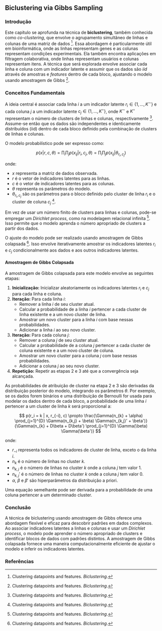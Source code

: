 ## Biclustering via Gibbs Sampling

### Introdução
Este capítulo se aprofunda na técnica de **biclustering**, também conhecida como *co-clustering*, que envolve o agrupamento simultâneo de linhas e colunas de uma matriz de dados [^903]. Essa abordagem é particularmente útil em bioinformática, onde as linhas representam genes e as colunas representam condições experimentais. Ela também encontra aplicações em filtragem colaborativa, onde linhas representam usuários e colunas representam itens. A técnica que será explorada envolve associar cada linha e coluna com um indicador latente e assumir que os dados são *iid* através de amostras e *features* dentro de cada bloco, ajustando o modelo usando amostragem de Gibbs [^903].

### Conceitos Fundamentais

A ideia central é associar cada linha $i$ a um indicador latente $r_i \in \{1, ..., K^{\sim}\}$ e cada coluna $j$ a um indicador latente $c_j \in \{1, ..., K^{\circ}\}$, onde $K^{\sim}$ e $K^{\circ}$ representam o número de clusters de linhas e colunas, respectivamente [^903]. Assume-se então que os dados são independentes e identicamente distribuídos (iid) dentro de cada bloco definido pela combinação de clusters de linhas e colunas.

O modelo probabilístico pode ser expresso como:

$$
p(x|r, c, \theta) = \prod_{i} \prod_{j} p(x_{ij}|r_i, c_j, \theta) = \prod_{i} \prod_{j} p(x_{ij}|\theta_{r_i, c_j})
$$

onde:
*   $x$ representa a matriz de dados observada.
*   $r$ é o vetor de indicadores latentes para as linhas.
*   $c$ é o vetor de indicadores latentes para as colunas.
*   $\theta$ representa os parâmetros do modelo.
*   $\theta_{r_i, c_j}$ são os parâmetros para o bloco definido pelo cluster de linha $r_i$ e o cluster de coluna $c_j$ [^903].

Em vez de usar um número finito de clusters para linhas e colunas, pode-se empregar um *Dirichlet process*, como na modelagem relacional infinita [^903]. Isso permite que o modelo aprenda o número apropriado de clusters a partir dos dados.

O ajuste do modelo pode ser realizado usando amostragem de Gibbs colapsada [^903]. Isso envolve iterativamente amostrar os indicadores latentes $r_i$ e $c_j$ condicionalmente aos dados e aos outros indicadores latentes.

#### Amostragem de Gibbs Colapsada
A amostragem de Gibbs colapsada para este modelo envolve as seguintes etapas:

1.  **Inicialização:** Inicializar aleatoriamente os indicadores latentes $r_i$ e $c_j$ para cada linha e coluna.
2.  **Iteração:** Para cada linha $i$:
    *   Remover a linha $i$ de seu cluster atual.
    *   Calcular a probabilidade de a linha $i$ pertencer a cada cluster de linha existente e a um novo cluster de linha.
    *   Amostrar um novo cluster para a linha $i$ com base nessas probabilidades.
    *   Adicionar a linha $i$ ao seu novo cluster.
3.  **Iteração:** Para cada coluna $j$:
    *   Remover a coluna $j$ de seu cluster atual.
    *   Calcular a probabilidade de a coluna $j$ pertencer a cada cluster de coluna existente e a um novo cluster de coluna.
    *   Amostrar um novo cluster para a coluna $j$ com base nessas probabilidades.
    *   Adicionar a coluna $j$ ao seu novo cluster.
4.  **Repetição:** Repetir as etapas 2 e 3 até que a convergência seja alcançada.

As probabilidades de atribuição de cluster na etapa 2 e 3 são derivadas da distribuição posterior do modelo, integrando os parâmetros $\theta$. Por exemplo, se os dados forem binários e uma distribuição de Bernoulli for usada para modelar os dados dentro de cada bloco, a probabilidade de uma linha $i$ pertencer a um cluster de linha $k$ será proporcional a:

$$
p(r_i = k | x, r_{-i}, c) \propto \frac{\Gamma(n_{k} + \alpha) \prod_{j=1}^{D} \Gamma(n_{k,j} + \beta) \Gamma(n_{k,j}' + \beta')}{\Gamma(n_{k} + D\beta + D\beta') \prod_{j=1}^{D} \Gamma(\beta) \Gamma(\beta')}
$$

onde:

*   $r_{-i}$ representa todos os indicadores de cluster de linha, exceto o da linha $i$.
*   $n_k$ é o número de linhas no cluster $k$.
*   $n_{k,j}$ é o número de linhas no cluster $k$ onde a coluna $j$ tem valor 1.
*   $n_{k,j}'$ é o número de linhas no cluster $k$ onde a coluna $j$ tem valor 0.
*   $\alpha$, $\beta$ e $\beta'$ são hiperparâmetros da distribuição a priori.

Uma equação semelhante pode ser derivada para a probabilidade de uma coluna pertencer a um determinado cluster.

### Conclusão
A técnica de biclustering usando amostragem de Gibbs oferece uma abordagem flexível e eficaz para descobrir padrões em dados complexos. Ao associar indicadores latentes a linhas e colunas e usar um *Dirichlet process*, o modelo pode aprender o número apropriado de clusters e identificar blocos de dados com padrões distintos. A amostragem de Gibbs colapsada fornece uma maneira computacionalmente eficiente de ajustar o modelo e inferir os indicadores latentes.

### Referências
[^903]: Clustering datapoints and features. *Biclustering*.
<!-- END -->